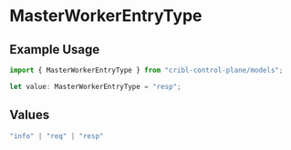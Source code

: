 # MasterWorkerEntryType

## Example Usage

```typescript
import { MasterWorkerEntryType } from "cribl-control-plane/models";

let value: MasterWorkerEntryType = "resp";
```

## Values

```typescript
"info" | "req" | "resp"
```